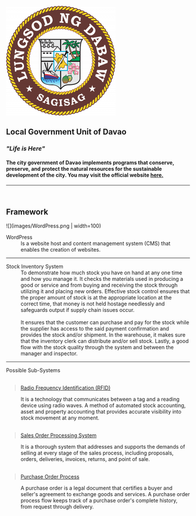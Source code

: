 ![](images/LGU_Davao.png)

## **Local Government Unit of Davao**
### *"Life is Here"*
#### The city government of Davao implements programs that conserve, preserve, and protect the natural resources for the sustainable development of the city. You may visit the official website [here.](https://www.davaocity.gov.ph/)
---
<br>

## **Framework**
![](images/WordPress.png | width=100)
<dl>
<dt>WordPress</dt>
<dd>Is a website host and content management system (CMS) that enables the creation of websites.</dd>
</dl>

---

<dl> 
    <dt> Stock Inventory System </dt>
    <dd> To demonstrate how much stock you have on hand at any one time and how you manage it. It checks the materials used in producing a good or service and from buying and receiving the stock through utilizing it and placing new orders.
    Effective stock control ensures that the proper amount of stock is at the appropriate location at the correct time, that money is not held hostage needlessly and safeguards output if supply chain issues occur.
    </dd> <br>
    <dd> It ensures that the customer can purchase and pay for the stock while the supplier has access to the said payment confirmation and provides the stock and/or shipment. In the warehouse, it makes sure that the inventory clerk can distribute and/or sell stock. Lastly, a good flow with the stock quality through the system and between the manager and inspector. </dd>
</dl>

---
<dl>
    <dt> Possible Sub-Systems </dt>
    <br>

> [Radio Frequency Identification (RFID)](https://www.infoentrepreneurs.org/en/guides/stock-control-and-inventory/)
<dd> It is a technology that communicates between a tag and a reading device using radio waves. A method of automated stock accounting, asset and property accounting that provides accurate visibility into stock movement at any moment.  </dd> <br>

> [Sales Order Processing System](https://www.cycom.com.cy/business-solutions/cycom-product-suit/inventory/sales-order-processing-system/)
<dd> It is a thorough system that addresses and supports the demands of selling at every stage of the sales process, including proposals, orders, deliveries, invoices, returns, and point of sale. </dd> <br>

> [Purchase Order Process](https://nanonets.com/blog/purchase-order-process/)
<dd>A purchase order is a legal document that certifies a buyer and seller's agreement to exchange goods and services. A purchase order process flow keeps track of a purchase order's complete history, from request through delivery. </dd>

</dl>

